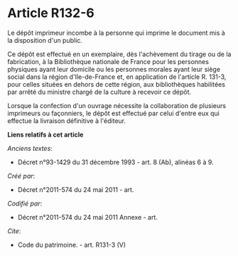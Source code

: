 # Article R132-6

Le dépôt imprimeur incombe à la personne qui imprime le document mis à la disposition d'un public.

Ce dépôt est effectué en un exemplaire, dès l'achèvement du tirage ou de la fabrication, à la Bibliothèque nationale de
France pour les personnes physiques ayant leur domicile ou les personnes morales ayant leur siège social dans la région
d'Ile-de-France et, en application de l'article R. 131-3, pour celles situées en dehors de cette région, aux bibliothèques
habilitées par arrêté du ministre chargé de la culture à recevoir ce dépôt.

Lorsque la confection d'un ouvrage nécessite la collaboration de plusieurs imprimeurs ou façonniers, le dépôt est effectué
par celui d'entre eux qui effectue la livraison définitive à l'éditeur.

**Liens relatifs à cet article**

_Anciens textes_:

  - Décret n°93-1429 du 31 décembre 1993 - art. 8 (Ab), alinéas 6 à 9.

_Créé par_:

  - Décret n°2011-574 du 24 mai 2011  - art.

_Codifié par_:

  - Décret n°2011-574 du 24 mai 2011 Annexe - art.

_Cite_:

  - Code du patrimoine. - art. R131-3 (V)
